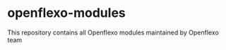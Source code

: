 openflexo-modules
=================

This repository contains all Openflexo modules maintained by Openflexo team
